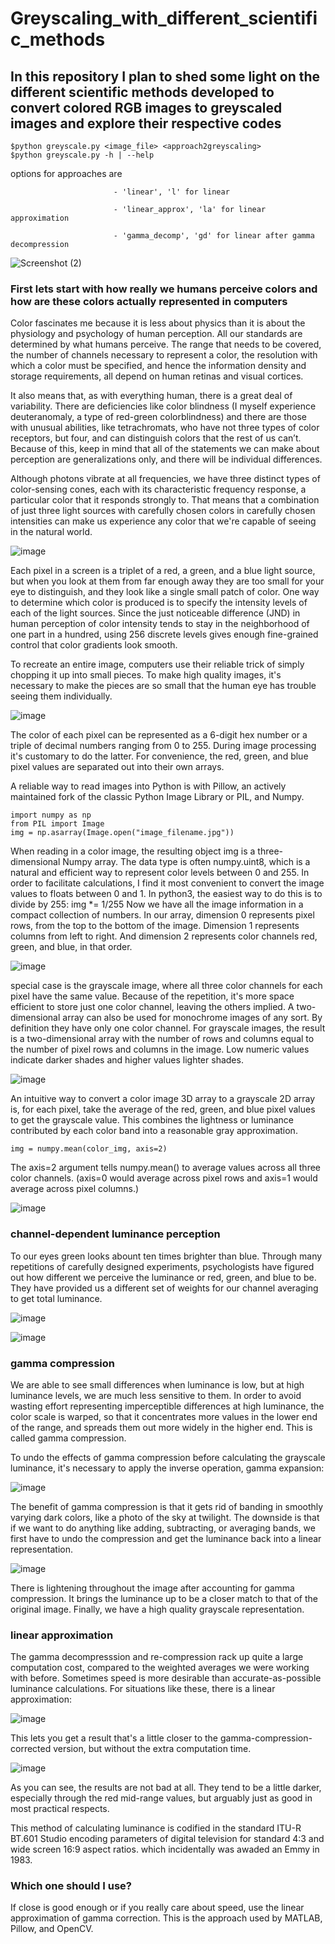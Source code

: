 
# **Greyscaling_with_different_scientific_methods**

## In this repository I plan to shed some light on the different scientific methods developed to convert colored RGB images to greyscaled images and explore their respective codes

```
$python greyscale.py <image_file> <approach2greyscaling> 
$python greyscale.py -h | --help
```
options for approaches are 

                           - 'linear', 'l' for linear 

                           - 'linear_approx', 'la' for linear approximation 
                           
                           - 'gamma_decomp', 'gd' for linear after gamma decompression
                           

![Screenshot (2)](https://user-images.githubusercontent.com/51722099/127757354-5f9a1600-7eec-452e-9927-8e84d462179f.png)

### First lets start with how really we humans perceive colors and how are these colors actually represented in computers

Color fascinates me because it is less about physics than it is about the physiology and psychology of human perception. All our standards are determined by what humans perceive. The range that needs to be covered, the number of channels necessary to represent a color, the resolution with which a color must be specified, and hence the information density and storage requirements, all depend on human retinas and visual cortices.

It also means that, as with everything human, there is a great deal of variability. There are deficiencies like color blindness (I myself experience deuteranomaly, a type of red-green colorblindness) and there are those with unusual abilities, like tetrachromats, who have not three types of color receptors, but four, and can distinguish colors that the rest of us can’t. Because of this, keep in mind that all of the statements we can make about perception are generalizations only, and there will be individual differences.

Although photons vibrate at all frequencies, we have three distinct types of color-sensing cones, each with its characteristic frequency response, a particular color that it responds strongly to. That means that a combination of just three light sources with carefully chosen colors in carefully chosen intensities can make us experience any color that we're capable of seeing in the natural world. 

![image](https://user-images.githubusercontent.com/51722099/127757050-4a8497e7-19cb-481f-8a2e-4ca6e43e1fe3.png)

Each pixel in a screen is a triplet of a red, a green, and a blue light source, but when you look at them from far enough away they are too small for your eye to distinguish, and they look like a single small patch of color. One way to determine which color is produced is to specify the intensity levels of each of the light sources. Since the just noticeable difference (JND) in human perception of color intensity tends to stay in the neighborhood of one part in a hundred, using 256 discrete levels gives enough fine-grained control that color gradients look smooth. 

To recreate an entire image, computers use their reliable trick of simply chopping it up into small pieces. To make high quality images, it's necessary to make the pieces are so small that the human eye has trouble seeing them individually. 

![image](https://user-images.githubusercontent.com/51722099/127757121-44440137-4943-4ca0-9351-4d9581831f5a.png)

The color of each pixel can be represented as a 6-digit hex number or a triple of decimal numbers ranging from 0 to 255. During image processing it's customary to do the latter. For convenience, the red, green, and blue pixel values are separated out into their own arrays. 

A reliable way to read images into Python is with Pillow, an actively maintained fork of the classic Python Image Library or PIL, and Numpy. 
```
import numpy as np
from PIL import Image
img = np.asarray(Image.open("image_filename.jpg"))
```
When reading in a color image, the resulting object img is a three-dimensional Numpy array. The data type is often numpy.uint8, which is a natural and efficient way to represent color levels between 0 and 255. 
In order to facilitate calculations, I find it most convenient to convert the image values to floats between 0 and 1. In python3, the easiest way to do this is to divide by 255: img *= 1/255
Now we have all the image information in a compact collection of numbers. In our array, dimension 0 represents pixel rows, from the top to the bottom of the image. Dimension 1 represents columns from left to right. And dimension 2 represents color channels red, green, and blue, in that order. 

![image](https://user-images.githubusercontent.com/51722099/127757196-4df34088-fddf-44c5-a049-f83af5743f43.png)

special case is the grayscale image, where all three color channels for each pixel have the same value. Because of the repetition, it's more space efficient to store just one color channel, leaving the others implied. A two-dimensional array can also be used for monochrome images of any sort. By definition they have only one color channel. 
 For grayscale images, the result is a two-dimensional array with the number of rows and columns equal to the number of pixel rows and columns in the image. Low numeric values indicate darker shades and higher values lighter shades.
 
 ![image](https://user-images.githubusercontent.com/51722099/127757210-889a3b78-d210-4dcd-aff5-997f57300df3.png)

 An intuitive way to convert a color image 3D array to a grayscale 2D array is, for each pixel, take the average of the red, green, and blue pixel values to get the grayscale value. This combines the lightness or luminance contributed by each color band into a reasonable gray approximation.
```
img = numpy.mean(color_img, axis=2)
```
The axis=2 argument tells numpy.mean() to average values across all three color channels. (axis=0 would average across pixel rows and axis=1 would average across pixel columns.) 

![image](https://user-images.githubusercontent.com/51722099/127757251-a1926806-e4b9-41ee-a6f3-a821fd73efeb.png)

### channel-dependent luminance perception

To our eyes green looks abount ten times brighter than blue. Through many repetitions of carefully designed experiments, psychologists have figured out how different we perceive the luminance or red, green, and blue to be. They have provided us a different set of weights for our channel averaging to get total luminance. 

![image](https://user-images.githubusercontent.com/51722099/127757257-4faded4e-8521-4f15-90ac-4c651778f411.png)

![image](https://user-images.githubusercontent.com/51722099/127757261-57a81638-44f4-4715-b47f-8ab3db99e2a0.png)

### gamma compression

 We are able to see small differences when luminance is low, but at high luminance levels, we are much less sensitive to them. In order to avoid wasting effort representing imperceptible differences at high luminance, the color scale is warped, so that it concentrates more values in the lower end of the range, and spreads them out more widely in the higher end. This is called gamma compression.

To undo the effects of gamma compression before calculating the grayscale luminance, it's necessary to apply the inverse operation, gamma expansion: 

![image](https://user-images.githubusercontent.com/51722099/127757269-2017e5e4-0df2-4cb3-a6c3-adb41409c9be.png)

The benefit of gamma compression is that it gets rid of banding in smoothly varying dark colors, like a photo of the sky at twilight. The downside is that if we want to do anything like adding, subtracting, or averaging bands, we first have to undo the compression and get the luminance back into a linear representation. 

![image](https://user-images.githubusercontent.com/51722099/127757279-cf2ab070-c471-4333-9754-04cbd05f9b1f.png)

There is lightening throughout the image after accounting for gamma compression. It brings the luminance up to be a closer match to that of the original image. Finally, we have a high quality grayscale representation. 

### linear approximation

 The gamma decompresssion and re-compression rack up quite a large computation cost, compared to the weighted averages we were working with before. Sometimes speed is more desirable than accurate-as-possible luminance calculations. For situations like these, there is a linear approximation:

![image](https://user-images.githubusercontent.com/51722099/127757288-21104407-2620-497d-bd8f-7b2d5374e5b9.png)

This lets you get a result that's a little closer to the gamma-compression-corrected version, but without the extra computation time. 

![image](https://user-images.githubusercontent.com/51722099/127757292-ad5a5543-5add-4c79-ab67-8cd29a60972a.png)

 As you can see, the results are not bad at all. They tend to be a little darker, especially through the red mid-range values, but arguably just as good in most practical respects.

This method of calculating luminance is codified in the standard ITU-R BT.601 Studio encoding parameters of digital television for standard 4:3 and wide screen 16:9 aspect ratios. which incidentally was awaded an Emmy in 1983. 

### Which one should I use?

If close is good enough or if you really care about speed, use the linear approximation of gamma correction. This is the approach used by MATLAB, Pillow, and OpenCV.
